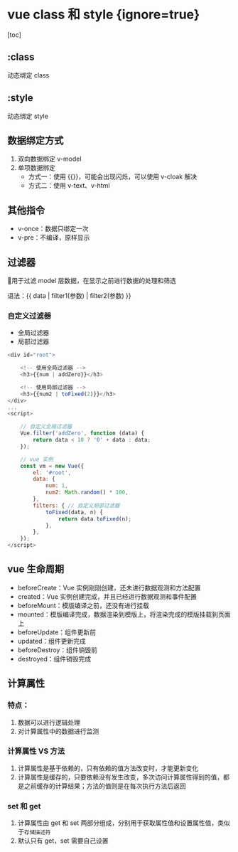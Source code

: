 # vue class 和 style {ignore=true}

[toc]

## :class

动态绑定 class

## :style

动态绑定 style

## 数据绑定方式

1. 双向数据绑定 v-model
2. 单项数据绑定
    + 方式一：使用 {{}}，可能会出现闪烁，可以使用 v-cloak 解决
    + 方式二：使用 v-text、v-html

## 其他指令

- v-once：数据只绑定一次
- v-pre：不编译，原样显示

## 过滤器

用于过滤 model 层数据，在显示之前进行数据的处理和筛选

语法：{{ data | filter1(参数) | filter2(参数) }}

### 自定义过滤器

- 全局过滤器
- 局部过滤器

```javascript
<div id="root">

    <!-- 使用全局过滤器 -->
    <h3>{{num | addZero}}</h3>

    <!-- 使用局部过滤器 -->
    <h3>{{num2 | toFixed(2)}}</h3>
</div>
...
<script>

    // 自定义全局过滤器
    Vue.filter('addZero', function (data) {
        return data < 10 ? '0' + data : data;
    });

    // vue 实例
    const vm = new Vue({
        el: '#root',
        data: {
            num: 1,
            num2: Math.random() * 100,
        },
        filters: { // 自定义局部过滤器
            toFixed(data, n) {
                return data.toFixed(n);
            },
        },
    });
</script>
```

## vue 生命周期

- beforeCreate：Vue 实例刚刚创建，还未进行数据观测和方法配置
- created：Vue 实例创建完成，并且已经进行数据观测和事件配置
- beforeMount：模版编译之前，还没有进行挂载
- mounted：模版编译完成，数据渲染到模版上，将渲染完成的模版挂载到页面上
- beforeUpdate：组件更新前
- updated：组件更新完成
- beforeDestroy：组件销毁前
- destroyed：组件销毁完成

## 计算属性

### 特点：

1. 数据可以进行逻辑处理
2. 对计算属性中的数据进行监测

### 计算属性 VS 方法

1. 计算属性是基于依赖的，只有依赖的值方法改变时，才能更新变化
2. 计算属性是缓存的，只要依赖没有发生改变，多次访问计算属性得到的值，都是之前缓存的计算结果；方法的值则是在每次执行方法后返回

### set 和 get

1. 计算属性由 get 和 set 两部分组成，分别用于获取属性值和设置属性值，类似于`存储描述符`
2. 默认只有 get，set 需要自己设置
